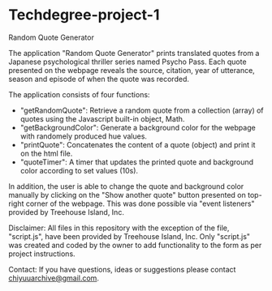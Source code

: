# Techdegree-project-1
 Random Quote Generator

 The application "Random Quote Generator" prints translated quotes from a Japanese psychological thriller series named Psycho Pass. Each quote presented on the webpage reveals the source, citation, year of utterance, season and episode of when the quote was recorded.

 The application consists of four functions:
 - "getRandomQuote": Retrieve a random quote from a collection (array) of quotes using the Javascript built-in object, Math. 
 - "getBackgroundColor": Generate a background color for the webpage with randomely produced hue values.
 - "printQuote": Concatenates the content of a quote (object) and print it on the html file. 
 - "quoteTimer": A timer that updates the printed quote and background color according to set values (10s).

 In addition, the user is able to change the quote and background color manually by clicking on the "Show another quote" button presented on top-right corner of the webpage. This was done possible via "event listeners" provided by Treehouse Island, Inc.

Disclaimer: All files in this repository with the exception of the file, "script.js", have been provided by Treehouse Island, Inc. Only "script.js" was created and coded by the owner to add functionality to the form as per project instructions.

Contact: If you have questions, ideas or suggestions please contact chiyuuarchive@gmail.com.

